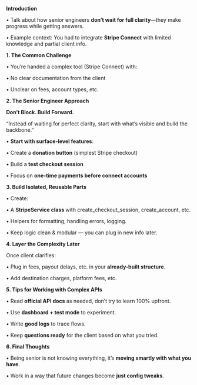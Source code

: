 **Introduction**

• Talk about how senior engineers **don’t wait for full clarity**—they make progress while getting answers.

• Example context: You had to integrate **Stripe Connect** with limited knowledge and partial client info.

**1. The Common Challenge**

• You’re handed a complex tool (Stripe Connect) with:

• No clear documentation from the client

• Unclear on fees, account types, etc.

**2. The Senior Engineer Approach**

  

**Don’t Block. Build Forward.**

  

“Instead of waiting for perfect clarity, start with what’s visible and build the backbone.”

  

• **Start with surface-level features**:

• Create a **donation button** (simplest Stripe checkout)

• Build a **test checkout session**

• Focus on **one-time payments before connect accounts**

**3. Build Isolated, Reusable Parts**

• Create:

• A **StripeService class** with create_checkout_session, create_account, etc.

• Helpers for formatting, handling errors, logging.

• Keep logic clean & modular — you can plug in new info later.

**4. Layer the Complexity Later**

  

Once client clarifies:

• Plug in fees, payout delays, etc. in your **already-built structure**.

• Add destination charges, platform fees, etc.

**5. Tips for Working with Complex APIs**

• Read **official API docs** as needed, don’t try to learn 100% upfront.

• Use **dashboard + test mode** to experiment.

• Write **good logs** to trace flows.

• Keep **questions ready** for the client based on what you tried.

**6. Final Thoughts**

• Being senior is not knowing everything, it’s **moving smartly with what you have**.

• Work in a way that future changes become **just config tweaks**.
